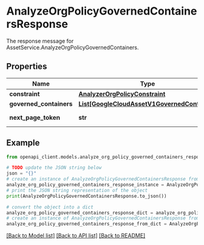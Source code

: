 # AnalyzeOrgPolicyGovernedContainersResponse

The response message for AssetService.AnalyzeOrgPolicyGovernedContainers.

## Properties

Name | Type | Description | Notes
------------ | ------------- | ------------- | -------------
**constraint** | [**AnalyzerOrgPolicyConstraint**](AnalyzerOrgPolicyConstraint.md) |  | [optional] 
**governed_containers** | [**List[GoogleCloudAssetV1GovernedContainer]**](GoogleCloudAssetV1GovernedContainer.md) | The list of the analyzed governed containers. | [optional] 
**next_page_token** | **str** | The page token to fetch the next page for AnalyzeOrgPolicyGovernedContainersResponse.governed_containers. | [optional] 

## Example

```python
from openapi_client.models.analyze_org_policy_governed_containers_response import AnalyzeOrgPolicyGovernedContainersResponse

# TODO update the JSON string below
json = "{}"
# create an instance of AnalyzeOrgPolicyGovernedContainersResponse from a JSON string
analyze_org_policy_governed_containers_response_instance = AnalyzeOrgPolicyGovernedContainersResponse.from_json(json)
# print the JSON string representation of the object
print(AnalyzeOrgPolicyGovernedContainersResponse.to_json())

# convert the object into a dict
analyze_org_policy_governed_containers_response_dict = analyze_org_policy_governed_containers_response_instance.to_dict()
# create an instance of AnalyzeOrgPolicyGovernedContainersResponse from a dict
analyze_org_policy_governed_containers_response_from_dict = AnalyzeOrgPolicyGovernedContainersResponse.from_dict(analyze_org_policy_governed_containers_response_dict)
```
[[Back to Model list]](../README.md#documentation-for-models) [[Back to API list]](../README.md#documentation-for-api-endpoints) [[Back to README]](../README.md)


